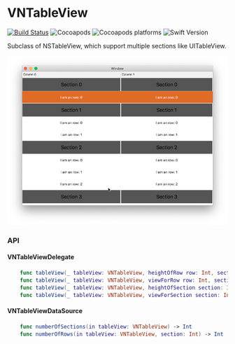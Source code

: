 # VNTableView

[![Build Status](https://travis-ci.com/hechen/VNTableView.svg?branch=master)](https://travis-ci.com/hechen/VNTableView)  ![Cocoapods](https://img.shields.io/cocoapods/v/VNTableView.svg)  ![Cocoapods platforms](https://img.shields.io/cocoapods/p/VNTableView.svg)    ![Swift Version](https://img.shields.io/badge/Swift-4.0-F16D39.svg?style=flat)

Subclass of NSTableView, which support multiple sections like UITableView.


![Demo](.assets/demo_01.png)


### API

#### VNTableViewDelegate

``` Swift
    func tableView(_ tableView: VNTableView, heightOfRow row: Int, section: Int) -> CGFloat
    func tableView(_ tableView: VNTableView, viewForRow row: Int, section: Int, tableColumn: NSTableColumn?) -> NSView?
    func tableView(_ tableView: VNTableView, heightOfSection section: Int) -> CGFloat
    func tableView(_ tableView: VNTableView, viewForSection section: Int, tableColumn: NSTableColumn?) -> NSView?
```

#### VNTableViewDataSource

``` Swift
    func numberOfSections(in tableView: VNTableView) -> Int
    func numberOfRows(in tableView: VNTableView, section: Int) -> Int
```
